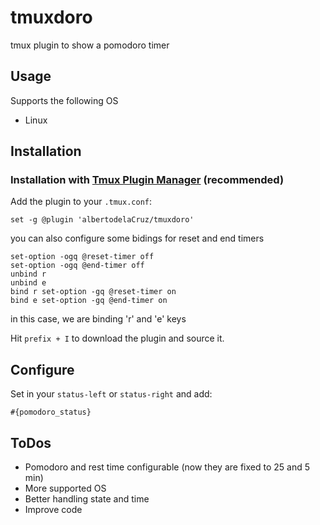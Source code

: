 # tmuxdoro

tmux plugin to show a pomodoro timer

Usage
-----

Supports the following OS

* Linux

Installation
------------

### Installation with [Tmux Plugin Manager](https://github.com/tmux-plugins/tpm) (recommended)

Add the plugin to your `.tmux.conf`:

```
set -g @plugin 'albertodelaCruz/tmuxdoro'
```

you can also configure some bidings for reset and end timers

```
set-option -ogq @reset-timer off
set-option -ogq @end-timer off
unbind r
unbind e
bind r set-option -gq @reset-timer on
bind e set-option -gq @end-timer on

```
in this case, we are binding 'r' and 'e' keys

Hit `prefix + I` to download the plugin and source it.

Configure
---------

Set in your `status-left` or `status-right` and add:

```
#{pomodoro_status}
```

ToDos
-----
- Pomodoro and rest time configurable (now they are fixed to 25 and 5 min)
- More supported OS
- Better handling state and time
- Improve code
